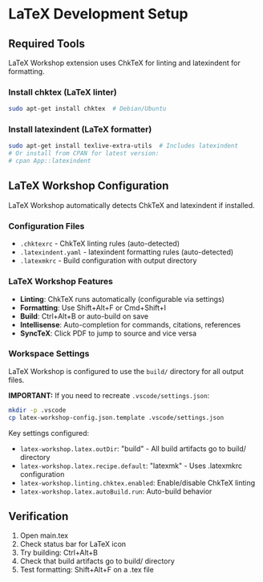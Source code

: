 # LaTeX Development Setup

## Required Tools

LaTeX Workshop extension uses ChkTeX for linting and latexindent for formatting.

### Install chktex (LaTeX linter)
```bash
sudo apt-get install chktex  # Debian/Ubuntu
```

### Install latexindent (LaTeX formatter)
```bash
sudo apt-get install texlive-extra-utils  # Includes latexindent
# Or install from CPAN for latest version:
# cpan App::latexindent
```

## LaTeX Workshop Configuration

LaTeX Workshop automatically detects ChkTeX and latexindent if installed.

### Configuration Files
- `.chktexrc` - ChkTeX linting rules (auto-detected)
- `.latexindent.yaml` - latexindent formatting rules (auto-detected)
- `.latexmkrc` - Build configuration with output directory

### LaTeX Workshop Features
- **Linting**: ChkTeX runs automatically (configurable via settings)
- **Formatting**: Use Shift+Alt+F or Cmd+Shift+I
- **Build**: Ctrl+Alt+B or auto-build on save
- **Intellisense**: Auto-completion for commands, citations, references
- **SyncTeX**: Click PDF to jump to source and vice versa

### Workspace Settings

LaTeX Workshop is configured to use the `build/` directory for all output files.

**IMPORTANT:** If you need to recreate `.vscode/settings.json`:
```bash
mkdir -p .vscode
cp latex-workshop-config.json.template .vscode/settings.json
```

Key settings configured:
- `latex-workshop.latex.outDir`: "build" - All build artifacts go to build/ directory
- `latex-workshop.latex.recipe.default`: "latexmk" - Uses .latexmkrc configuration
- `latex-workshop.linting.chktex.enabled`: Enable/disable ChkTeX linting
- `latex-workshop.latex.autoBuild.run`: Auto-build behavior

## Verification

1. Open main.tex
2. Check status bar for LaTeX icon
3. Try building: Ctrl+Alt+B
4. Check that build artifacts go to build/ directory
5. Test formatting: Shift+Alt+F on a .tex file

